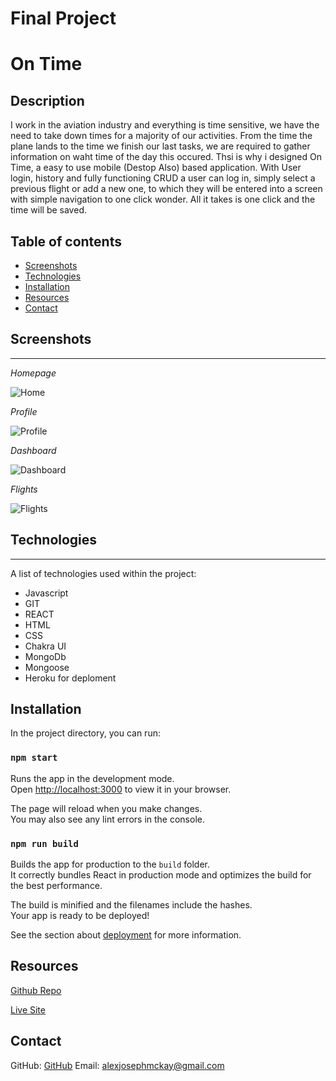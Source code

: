 # Final Project

# On Time

## Description 

I work in the aviation industry and everything is time sensitive, we have the need to take down times for a majority of our activities.
From the time the plane lands to the time we finish our last tasks, we are required to gather information on waht time of the day this occured. 
Thsi is why i designed On Time, a easy to use mobile (Destop Also) based application.
With User login, history and fully functioning CRUD a user can log in, simply select a previous flight or add a new one, to which they will be entered into a screen with simple navigation to one click wonder. All it takes is one click and the time will be saved.

## Table of contents 

- [Screenshots](#screenshots) 
- [Technologies](#technologies) 
- [Installation](#installation)
- [Resources](#resources) 
- [Contact](#contact)
  
## Screenshots 
---

*Homepage*

![Home]()

*Profile*

![Profile]()

*Dashboard*

![Dashboard]()

*Flights*

![Flights]()

## Technologies
***
A list of technologies used within the project:

- Javascript
- GIT
- REACT
- HTML
- CSS
- Chakra UI 
- MongoDb
- Mongoose
- Heroku for deploment

## Installation
In the project directory, you can run:

### `npm start`

Runs the app in the development mode.\
Open [http://localhost:3000](http://localhost:3000) to view it in your browser.

The page will reload when you make changes.\
You may also see any lint errors in the console.

### `npm run build`

Builds the app for production to the `build` folder.\
It correctly bundles React in production mode and optimizes the build for the best performance.

The build is minified and the filenames include the hashes.\
Your app is ready to be deployed!

See the section about [deployment](https://facebook.github.io/create-react-app/docs/deployment) for more information.

## Resources

[Github Repo](https://github.com/mckayjalex/project-unknown)

[Live Site](https://unknownontime.herokuapp.com/)

## Contact

GitHub: [GitHub](https://github.com/mckayjalex) Email: [alexjosephmckay@gmail.com](alexjosephmckay@gmail.com)
